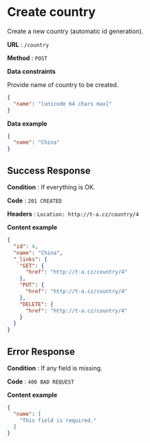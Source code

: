 # Create country

Create a new country (automatic id generation).

**URL** : `/country`

**Method** : `POST`

**Data constraints**

Provide name of country to be created.

```json
{
  "name": "[unicode 64 chars max]"
}
```

**Data example**

```json
{
  "name": "China"
}
```

## Success Response

**Condition** : If everything is OK.

**Code** : `201 CREATED`

**Headers** : `Location: http://t-a.cz/country/4`

**Content example**

```json
{
  "id": 4,
  "name": "China",
  "_links": {
    "GET": {
      "href": "http://t-a.cz/country/4"
    },
    "PUT": {
      "href": "http://t-a.cz/country/4"
    },
    "DELETE": {
      "href": "http://t-a.cz/country/4"
    }
  }
}
```

## Error Response

**Condition** : If any field is missing.

**Code** : `400 BAD REQUEST`

**Content example**

```json
{
  "name": [
    "This field is required."
  ]
}
```
